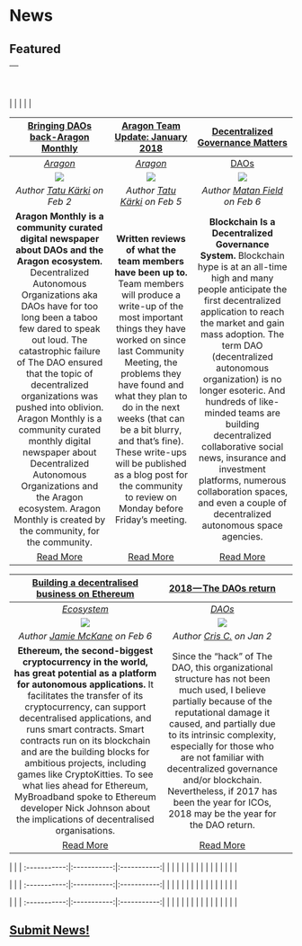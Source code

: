 # News

## **Featured**
[<h2></h2>]() |
:-----------|
 |
 |
 |
 |
 |

[**Bringing DAOs back-Aragon Monthly**](https://blog.aragon.one/bringing-daos-back-aragon-monthly-92756cb65639) | [**Aragon Team Update: January 2018**](https://blog.aragon.one/aragon-team-update-january-2018-aacd32b709ed) | [**Decentralized Governance Matters**](https://medium.com/daostack/decentralized-governance-first-principles-1fc6eaa492ed) |
:-----------:|:-----------:|:-----------:|
[_Aragon_](aragon.md) | [_Aragon_](aragon.md) | [DAOs](daos.md) |
[<img src="https://cdn-images-1.medium.com/max/1000/1*gxOE5T3i1GRSFq4J-5A-9Q.png">](https://blog.aragon.one/bringing-daos-back-aragon-monthly-92756cb65639) | [<img src="https://cdn-images-1.medium.com/max/2000/1*8QXl_EiOUgU0ZW0BRZONMA.png">](https://blog.aragon.one/aragon-team-update-january-2018-aacd32b709ed) | [<img src="../images/monthly_no_image.png">](https://medium.com/daostack/decentralized-governance-first-principles-1fc6eaa492ed) |
_Author [Tatu Kärki](https://blog.aragon.one/@Smokyish) on Feb 2_ | _Author [Tatu Kärki](https://blog.aragon.one/@Smokyish) on Feb 5_ | _Author [Matan Field](https://medium.com/@matanfield) on Feb 6_ |
**Aragon Monthly is a community curated digital newspaper about DAOs and the Aragon ecosystem.** Decentralized Autonomous Organizations aka DAOs have for too long been a taboo few dared to speak out loud. The catastrophic failure of The DAO ensured that the topic of decentralized organizations was pushed into oblivion. Aragon Monthly is a community curated monthly digital newspaper about Decentralized Autonomous Organizations and the Aragon ecosystem. Aragon Monthly is created by the community, for the community. | **Written reviews of what the team members have been up to.** Team members will produce a write-up of the most important things they have worked on since last Community Meeting, the problems they have found and what they plan to do in the next weeks (that can be a bit blurry, and that’s fine). These write-ups will be published as a blog post for the community to review on Monday before Friday’s meeting. | **Blockchain Is a Decentralized Governance System.** Blockchain hype is at an all-time high and many people anticipate the first decentralized application to reach the market and gain mass adoption. The term DAO (decentralized autonomous organization) is no longer esoteric. And hundreds of like-minded teams are building decentralized collaborative social news, insurance and investment platforms, numerous collaboration spaces, and even a couple of decentralized autonomous space agencies. |
[Read More](https://blog.aragon.one/bringing-daos-back-aragon-monthly-92756cb65639) | [Read More](https://blog.aragon.one/aragon-team-update-january-2018-aacd32b709ed) | [Read More](https://medium.com/daostack/decentralized-governance-first-principles-1fc6eaa492ed) |

[**Building a decentralised business on Ethereum**](https://mybroadband.co.za/news/cryptocurrency/246104-building-a-decentralised-business-on-ethereum.html) | [**2018 — The DAOs return**](https://blog.goodaudience.com/2018-the-dao-returns-5868a473afb0) | |
 :-----------:|:-----------:|:-----------:|
[_Ecosystem_](ecosystem.md) | [_DAOs_](daos.md) | |
[<img src="https://mybroadband.co.za/news/wp-content/uploads/2017/12/Ethereum-logo-plain.jpg">](https://mybroadband.co.za/news/cryptocurrency/246104-building-a-decentralised-business-on-ethereum.html) | [<img src="https://cdn-images-1.medium.com/max/1800/1*LnAtxkUpp_nL1vJ06FtVzw.png">](https://blog.goodaudience.com/2018-the-dao-returns-5868a473afb0) | |
_Author [Jamie McKane](https://mybroadband.co.za/news/author/jamie-mckane) on Feb 6_ | _Author [Cris C.](https://blog.goodaudience.com/@carrascosa.cobos) on Jan 2_ | |
**Ethereum, the second-biggest cryptocurrency in the world, has great potential as a platform for autonomous applications.** It facilitates the transfer of its cryptocurrency, can support decentralised applications, and runs smart contracts. Smart contracts run on its blockchain and are the building blocks for ambitious projects, including games like CryptoKitties. To see what lies ahead for Ethereum, MyBroadband spoke to Ethereum developer Nick Johnson about the implications of decentralised organisations. | Since the “hack” of The DAO, this organizational structure has not been much used, I believe partially because of the reputational damage it caused, and partially due to its intrinsic complexity, especially for those who are not familiar with decentralized governance and/or blockchain. Nevertheless, if 2017 has been the year for ICOs, 2018 may be the year for the DAO return.  | |
[Read More](https://mybroadband.co.za/news/cryptocurrency/246104-building-a-decentralised-business-on-ethereum.html) | [Read More](https://blog.goodaudience.com/2018-the-dao-returns-5868a473afb0) | |

 | | |
 :-----------:|:-----------:|:-----------:|
 | | |
 | | |
 | | |
 | | |
 | | |

 | | |
 :-----------:|:-----------:|:-----------:|
 | | |
 | | |
 | | |
 | | |
 | | |

 | | |
 :-----------:|:-----------:|:-----------:|
 | | |
 | | |
 | | |
 | | |
 | | |

## [Submit News!](../guides/guide_for_submitting_news.md)
